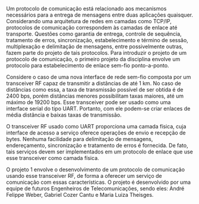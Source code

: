 Um protocolo de comunicação está relacionado aos mecanismos necessários para a entrega de mensagens entre duas aplicações quaisquer. Considerando uma arquitetura de redes em camadas como TCP/IP, protocolos de comunicação correspondem às camadas de enlace até transporte. Questões como garantia de entrega, controle de sequência, tratamento de erros, sincronização, estabelecimento e término de sessão, multiplexação e delimitação de mensagens, entre possivelmente outras, fazem parte do projeto de tais protocolos. Para introduzir o projeto de um protocolo de comunicação, o primeiro projeto da disciplina envolve um protocolo para estabelecimento de enlace sem-fio ponto-a-ponto.


Considere o caso de uma nova interface de rede sem-fio composta por um transceiver RF capaz de transmitir a distâncias de até 1 km. No caso de distâncias como essa, a taxa de transmissão possível de ser obtida é de 2400 bps, porém distâncias menores possibilitam taxas maiores, até um máximo de 19200 bps. Esse transceiver pode ser usado como uma interface serial do tipo UART. Portanto, com ele podem-se criar enlaces de média distância e baixas taxas de transmissão.


O transceiver RF usado como UART proporciona uma camada física, cuja interface de acesso a serviço oferece operações de envio e recepção de bytes. Nenhuma facilidade para delimitação de mensagens, endereçamento, sincronização e tratamento de erros é fornecida. De fato, tais serviços devem ser implementados em um protocolo de enlace que use esse transceiver como camada física.


O projeto 1 envolve o desenvolvimento de um protocolo de comunicação usando esse transceiver RF, de forma a oferecer um serviço de comunicação com essas características. O projeto é desenvolvido por uma equipe de futuros Engenheiros de Telecomunicações, sendo eles: André Felippe Weber, Gabriel Cozer Cantu e Maria Luiza Theisges.